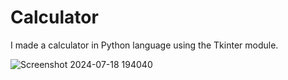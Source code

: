 # Calculator
I made a calculator in Python language using the Tkinter module.



![Screenshot 2024-07-18 194040](https://github.com/user-attachments/assets/203db361-4eb5-4cc2-beb6-2bffa5d2102c)
